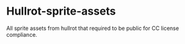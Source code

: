 # Hullrot-sprite-assets
All sprite assets from hullrot that required to be public for CC license compliance.
